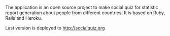 The application is an open source project to make social quiz for statistic report generation about people from different countries. It is based on Ruby, Rails and Heroku.

Last version is deployed to http://socialquiz.org